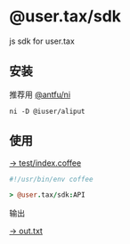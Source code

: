 <!-- EDIT /Users/z/user/sdk-js/readme.md -->

# @user.tax/sdk

js sdk for user.tax

## 安装

推荐用 [@antfu/ni](https://www.npmjs.com/package/@antfu/ni)

```
ni -D @iuser/aliput
```

## 使用

[→ test/index.coffee](test/index.coffee)

```coffee
#!/usr/bin/env coffee

> @user.tax/sdk:API

```


输出

[→ out.txt](out.txt)

```txt
```

